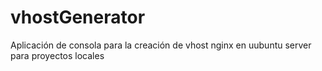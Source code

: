 # vhostGenerator

Aplicación de consola para la creación de vhost nginx en uubuntu server para proyectos locales
